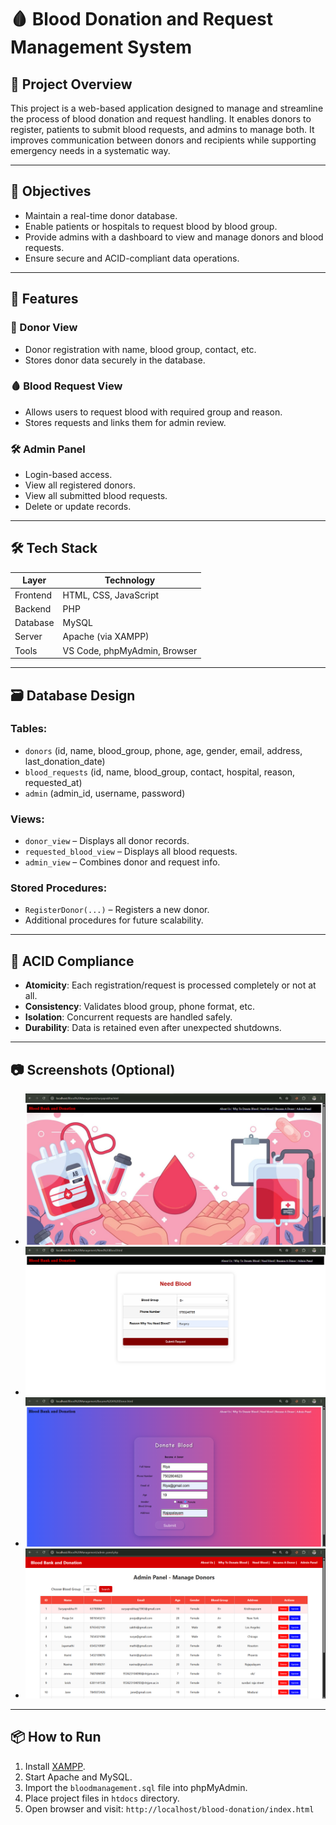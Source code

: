 # 🩸 Blood Donation and Request Management System

## 📌 Project Overview

This project is a web-based application designed to manage and streamline the process of blood donation and request handling. It enables donors to register, patients to submit blood requests, and admins to manage both. It improves communication between donors and recipients while supporting emergency needs in a systematic way.

---

## 🎯 Objectives

- Maintain a real-time donor database.
- Enable patients or hospitals to request blood by blood group.
- Provide admins with a dashboard to view and manage donors and blood requests.
- Ensure secure and ACID-compliant data operations.

---

## 🚀 Features

### 👤 Donor View
- Donor registration with name, blood group, contact, etc.
- Stores donor data securely in the database.

### 🩸 Blood Request View
- Allows users to request blood with required group and reason.
- Stores requests and links them for admin review.

### 🛠️ Admin Panel
- Login-based access.
- View all registered donors.
- View all submitted blood requests.
- Delete or update records.

---

## 🛠️ Tech Stack

| Layer       | Technology         |
|-------------|--------------------|
| Frontend    | HTML, CSS, JavaScript |
| Backend     | PHP                |
| Database    | MySQL              |
| Server      | Apache (via XAMPP) |
| Tools       | VS Code, phpMyAdmin, Browser |

---

## 🗃️ Database Design

### Tables:
- `donors` (id, name, blood_group, phone, age, gender, email, address, last_donation_date)
- `blood_requests` (id, name, blood_group, contact, hospital, reason, requested_at)
- `admin` (admin_id, username, password)

### Views:
- `donor_view` – Displays all donor records.
- `requested_blood_view` – Displays all blood requests.
- `admin_view` – Combines donor and request info.

### Stored Procedures:
- `RegisterDonor(...)` – Registers a new donor.
- Additional procedures for future scalability.

---

## 🧪 ACID Compliance

- **Atomicity**: Each registration/request is processed completely or not at all.
- **Consistency**: Validates blood group, phone format, etc.
- **Isolation**: Concurrent requests are handled safely.
- **Durability**: Data is retained even after unexpected shutdowns.

---

## 📷 Screenshots (Optional)
- ![Admin Dashboard](Main.png)
- ![Blood request page](Request.png)
- ![Donor registration form](Donor.png)
- ![Admin dashboard](Admin.png)

---

## 📦 How to Run

1. Install [XAMPP](https://www.apachefriends.org/index.html).
2. Start Apache and MySQL.
3. Import the `bloodmanagement.sql` file into phpMyAdmin.
4. Place project files in `htdocs` directory.
5. Open browser and visit: `http://localhost/blood-donation/index.html`
   
